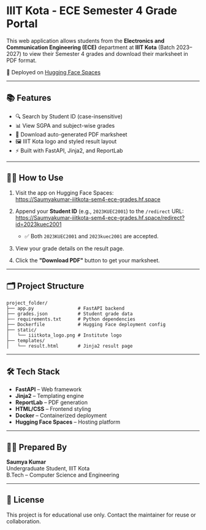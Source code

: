 # IIIT Kota - ECE Semester 4 Grade Portal

This web application allows students from the **Electronics and Communication Engineering (ECE)** department at **IIIT Kota** (Batch 2023–2027) to view their Semester 4 grades and download their marksheet in PDF format.

🚀 Deployed on [Hugging Face Spaces](https://huggingface.co/spaces/Saumyakumar/iiitkota-sem4-ece-grades)

---

## 📚 Features

- 🔍 Search by Student ID (case-insensitive)
- 📊 View SGPA and subject-wise grades
- 📄 Download auto-generated PDF marksheet
- 🖼️ IIIT Kota logo and styled result layout
- ⚡ Built with FastAPI, Jinja2, and ReportLab

---

## 🧑‍💻 How to Use

1. Visit the app on Hugging Face Spaces:  
   https://Saumyakumar-iiitkota-sem4-ece-grades.hf.space

2. Append your **Student ID** (e.g., `2023KUEC2001`) to the `/redirect` URL:  
   https://Saumyakumar-iiitkota-sem4-ece-grades.hf.space/redirect?id=2023kuec2001

   - ✅ Both `2023KUEC2001` and `2023kuec2001` are accepted.

3. View your grade details on the result page.

4. Click the **"Download PDF"** button to get your marksheet.

---

## 🗂️ Project Structure

```
project_folder/
├── app.py                # FastAPI backend
├── grades.json           # Student grade data
├── requirements.txt      # Python dependencies
├── Dockerfile            # Hugging Face deployment config
├── static/
│   └── iiitkota_logo.png # Institute logo
├── templates/
│   └── result.html       # Jinja2 result page
```

---

## 🛠️ Tech Stack

- **FastAPI** – Web framework
- **Jinja2** – Templating engine
- **ReportLab** – PDF generation
- **HTML/CSS** – Frontend styling
- **Docker** – Containerized deployment
- **Hugging Face Spaces** – Hosting platform

---

## 👨‍💼 Prepared By

**Saumya Kumar**  
Undergraduate Student, IIIT Kota  
B.Tech – Computer Science and Engineering

---

## 📜 License

This project is for educational use only. Contact the maintainer for reuse or collaboration.
